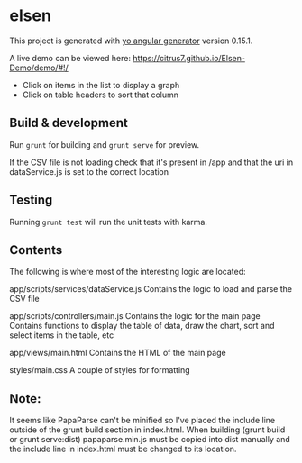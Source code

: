 # elsen

This project is generated with [yo angular generator](https://github.com/yeoman/generator-angular)
version 0.15.1.

A live demo can be viewed here: https://citrus7.github.io/Elsen-Demo/demo/#!/
- Click on items in the list to display a graph
- Click on table headers to sort that column

## Build & development

Run `grunt` for building and `grunt serve` for preview.

If the CSV file is not loading check that it's present in /app and that the uri in dataService.js is set to the correct location

## Testing

Running `grunt test` will run the unit tests with karma.

## Contents
The following is where most of the interesting logic are located:

app/scripts/services/dataService.js
Contains the logic to load and parse the CSV file

app/scripts/controllers/main.js
Contains the logic for the main page
Contains functions to display the table of data, draw the chart, sort and select items in the table, etc

app/views/main.html
Contains the HTML of the main page

styles/main.css
A couple of styles for formatting

## Note:
It seems like PapaParse can't be minified so I've placed the include line outside of the grunt build section in index.html.  When building (grunt build or grunt serve:dist) papaparse.min.js must be copied into dist manually and the include line in index.html must be changed to its location.